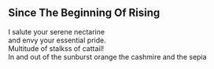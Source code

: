 Since The Beginning Of Rising
-----------------------------
I salute your serene nectarine  
and envy your essential pride.  
Multitude of stalkss of cattail!  
In and out of the sunburst orange the cashmire and the sepia  
